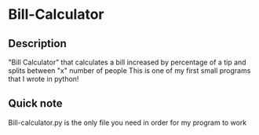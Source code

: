 # Bill-Calculator
## Description
"Bill Calculator" that calculates a bill increased by percentage of a tip and splits between "x" number of people
This is one of my first small programs that I wrote in python!
## Quick note
Bill-calculator.py is the only file you need in order for my program to work
